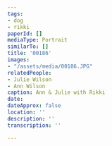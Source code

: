 ```yaml
---
tags:
- dog
- rikki
paperId: []
mediaType: Portrait
similarTo: []
title: '00186'
images:
- "/assets/media/00186.JPG"
relatedPeople:
- Julie Wilson
- Ann Wilson
caption: Ann & Julie with Rikki
date: 
dateApprox: false
location: ''
description: ''
transcription: ''

---
```

